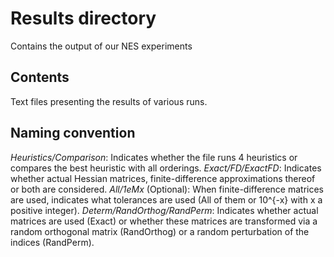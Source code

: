 # Results directory

Contains the output of our NES experiments

## Contents

Text files presenting the results of various runs.

## Naming convention

*Heuristics/Comparison*: Indicates whether the file runs 4 heuristics or compares the best heuristic with all orderings.
*Exact/FD/ExactFD*: Indicates whether actual Hessian matrices, finite-difference approximations thereof or both are considered.
*All/1eMx* (Optional): When finite-difference matrices are used, indicates what tolerances are used (All of them or 10^{-x} with x a positive integer).
*Determ/RandOrthog/RandPerm*: Indicates whether actual matrices are used (Exact) or whether these matrices are transformed via a random orthogonal matrix (RandOrthog) or a random perturbation of the indices (RandPerm).
